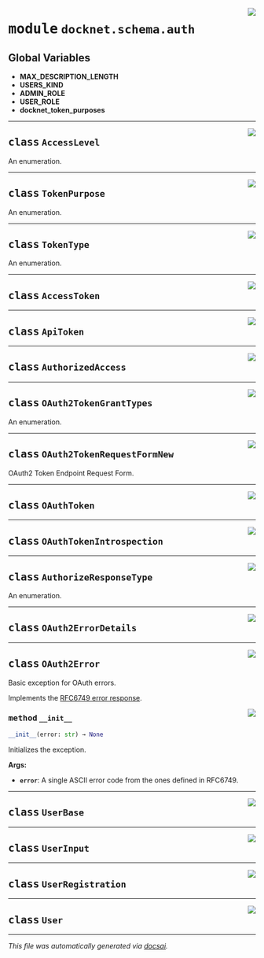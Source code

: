 <!-- markdownlint-disable -->

<a href="https://github.com/khulnasoft/docknet/blob/main/backend/src/docknet/schema/auth.py#L0"><img align="right" style="float:right;" src="https://img.shields.io/badge/-source-cccccc?style=flat-square"></a>

# <kbd>module</kbd> `docknet.schema.auth`




**Global Variables**
---------------
- **MAX_DESCRIPTION_LENGTH**
- **USERS_KIND**
- **ADMIN_ROLE**
- **USER_ROLE**
- **docknet_token_purposes**


---

<a href="https://github.com/khulnasoft/docknet/blob/main/backend/src/docknet/schema/auth.py#L17"><img align="right" style="float:right;" src="https://img.shields.io/badge/-source-cccccc?style=flat-square"></a>

## <kbd>class</kbd> `AccessLevel`
An enumeration. 





---

<a href="https://github.com/khulnasoft/docknet/blob/main/backend/src/docknet/schema/auth.py#L34"><img align="right" style="float:right;" src="https://img.shields.io/badge/-source-cccccc?style=flat-square"></a>

## <kbd>class</kbd> `TokenPurpose`
An enumeration. 





---

<a href="https://github.com/khulnasoft/docknet/blob/main/backend/src/docknet/schema/auth.py#L46"><img align="right" style="float:right;" src="https://img.shields.io/badge/-source-cccccc?style=flat-square"></a>

## <kbd>class</kbd> `TokenType`
An enumeration. 





---

<a href="https://github.com/khulnasoft/docknet/blob/main/backend/src/docknet/schema/auth.py#L51"><img align="right" style="float:right;" src="https://img.shields.io/badge/-source-cccccc?style=flat-square"></a>

## <kbd>class</kbd> `AccessToken`








---

<a href="https://github.com/khulnasoft/docknet/blob/main/backend/src/docknet/schema/auth.py#L83"><img align="right" style="float:right;" src="https://img.shields.io/badge/-source-cccccc?style=flat-square"></a>

## <kbd>class</kbd> `ApiToken`








---

<a href="https://github.com/khulnasoft/docknet/blob/main/backend/src/docknet/schema/auth.py#L102"><img align="right" style="float:right;" src="https://img.shields.io/badge/-source-cccccc?style=flat-square"></a>

## <kbd>class</kbd> `AuthorizedAccess`








---

<a href="https://github.com/khulnasoft/docknet/blob/main/backend/src/docknet/schema/auth.py#L110"><img align="right" style="float:right;" src="https://img.shields.io/badge/-source-cccccc?style=flat-square"></a>

## <kbd>class</kbd> `OAuth2TokenGrantTypes`
An enumeration. 





---

<a href="https://github.com/khulnasoft/docknet/blob/main/backend/src/docknet/schema/auth.py#L182"><img align="right" style="float:right;" src="https://img.shields.io/badge/-source-cccccc?style=flat-square"></a>

## <kbd>class</kbd> `OAuth2TokenRequestFormNew`
OAuth2 Token Endpoint Request Form. 





---

<a href="https://github.com/khulnasoft/docknet/blob/main/backend/src/docknet/schema/auth.py#L229"><img align="right" style="float:right;" src="https://img.shields.io/badge/-source-cccccc?style=flat-square"></a>

## <kbd>class</kbd> `OAuthToken`








---

<a href="https://github.com/khulnasoft/docknet/blob/main/backend/src/docknet/schema/auth.py#L250"><img align="right" style="float:right;" src="https://img.shields.io/badge/-source-cccccc?style=flat-square"></a>

## <kbd>class</kbd> `OAuthTokenIntrospection`








---

<a href="https://github.com/khulnasoft/docknet/blob/main/backend/src/docknet/schema/auth.py#L305"><img align="right" style="float:right;" src="https://img.shields.io/badge/-source-cccccc?style=flat-square"></a>

## <kbd>class</kbd> `AuthorizeResponseType`
An enumeration. 





---

<a href="https://github.com/khulnasoft/docknet/blob/main/backend/src/docknet/schema/auth.py#L310"><img align="right" style="float:right;" src="https://img.shields.io/badge/-source-cccccc?style=flat-square"></a>

## <kbd>class</kbd> `OAuth2ErrorDetails`








---

<a href="https://github.com/khulnasoft/docknet/blob/main/backend/src/docknet/schema/auth.py#L314"><img align="right" style="float:right;" src="https://img.shields.io/badge/-source-cccccc?style=flat-square"></a>

## <kbd>class</kbd> `OAuth2Error`
Basic exception for OAuth errors. 

Implements the [RFC6749 error response](https://tools.ietf.org/html/rfc6749#section-5.2). 

<a href="https://github.com/khulnasoft/docknet/blob/main/backend/src/docknet/schema/auth.py#L320"><img align="right" style="float:right;" src="https://img.shields.io/badge/-source-cccccc?style=flat-square"></a>

### <kbd>method</kbd> `__init__`

```python
__init__(error: str) → None
```

Initializes the exception. 



**Args:**
 
 - <b>`error`</b>:  A single ASCII error code from the ones defined in RFC6749. 





---

<a href="https://github.com/khulnasoft/docknet/blob/main/backend/src/docknet/schema/auth.py#L377"><img align="right" style="float:right;" src="https://img.shields.io/badge/-source-cccccc?style=flat-square"></a>

## <kbd>class</kbd> `UserBase`








---

<a href="https://github.com/khulnasoft/docknet/blob/main/backend/src/docknet/schema/auth.py#L392"><img align="right" style="float:right;" src="https://img.shields.io/badge/-source-cccccc?style=flat-square"></a>

## <kbd>class</kbd> `UserInput`








---

<a href="https://github.com/khulnasoft/docknet/blob/main/backend/src/docknet/schema/auth.py#L396"><img align="right" style="float:right;" src="https://img.shields.io/badge/-source-cccccc?style=flat-square"></a>

## <kbd>class</kbd> `UserRegistration`








---

<a href="https://github.com/khulnasoft/docknet/blob/main/backend/src/docknet/schema/auth.py#L406"><img align="right" style="float:right;" src="https://img.shields.io/badge/-source-cccccc?style=flat-square"></a>

## <kbd>class</kbd> `User`










---

_This file was automatically generated via [docsai](https://github.com/khulnasoft/docsai)._
